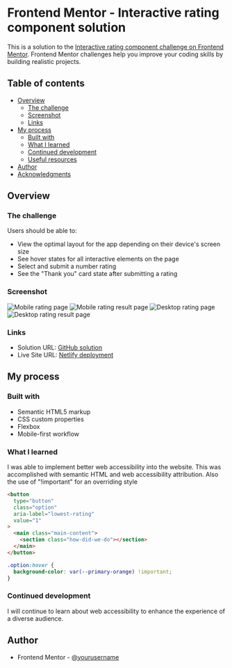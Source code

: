 # Frontend Mentor - Interactive rating component solution

This is a solution to the [Interactive rating component challenge on Frontend Mentor](https://www.frontendmentor.io/challenges/interactive-rating-component-koxpeBUmI). Frontend Mentor challenges help you improve your coding skills by building realistic projects.

## Table of contents

- [Overview](#overview)
  - [The challenge](#the-challenge)
  - [Screenshot](#screenshot)
  - [Links](#links)
- [My process](#my-process)
  - [Built with](#built-with)
  - [What I learned](#what-i-learned)
  - [Continued development](#continued-development)
  - [Useful resources](#useful-resources)
- [Author](#author)
- [Acknowledgments](#acknowledgments)

## Overview

### The challenge

Users should be able to:

- View the optimal layout for the app depending on their device's screen size
- See hover states for all interactive elements on the page
- Select and submit a number rating
- See the "Thank you" card state after submitting a rating

### Screenshot

![Mobile rating page](/images/irc_mobile.png)
![Mobile rating result page](/images/irc_mobile_result.png)
![Desktop rating page](/images/irc_desktop.png)
![Desktop rating result page](/images/irc_desktop_result.png)

### Links

- Solution URL: [GitHub solution](https://github.com/Devs-advocate/Interactive-rating-component)
- Live Site URL: [Netlify deployment](https://interactive-rating-screen.netlify.app/)

## My process

### Built with

- Semantic HTML5 markup
- CSS custom properties
- Flexbox
- Mobile-first workflow

### What I learned

I was able to implement better web accessibility into the website. This was accomplished with semantic HTML and web accessibility attribution.
Also the use of "!important" for an overriding style

```html
<button
  type="button"
  class="option"
  aria-label="lowest-rating"
  value="1"
>
  <main class="main-content">
    <section class="how-did-we-do"></section>
  </main>
</button>
```

```css
.option:hover {
  background-color: var(--primary-orange) !important;
}
```

### Continued development

I will continue to learn about web accessibility to enhance the experience of a diverse audience.

## Author

- Frontend Mentor - [@yourusername](https://www.frontendmentor.io/profile/@Devs-advocate)
